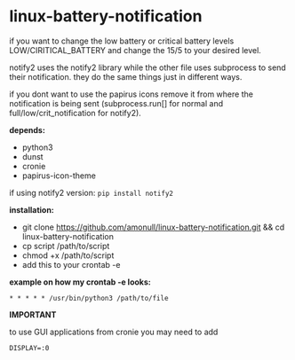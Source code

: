 # linux-battery-notification
if you want to change the low battery or critical battery levels LOW/CIRITICAL_BATTERY and change the 15/5 to your desired level. 

notify2 uses the notify2 library while the other file uses subprocess to send their notification. they do the same things just in different ways.

if you dont want to use the papirus icons remove it from where the notification is being sent (subprocess.run[] for normal and full/low/crit_notification for notify2).

**depends:**
- python3
- dunst
- cronie
- papirus-icon-theme

if using notify2 version:
```pip install notify2```

**installation:**
- git clone https://github.com/amonull/linux-battery-notification.git && cd linux-battery-notification
- cp script /path/to/script
- chmod +x /path/to/script
- add this to your crontab -e 

**example on how my crontab -e looks:**

```* * * * * /usr/bin/python3 /path/to/file```


**IMPORTANT**

to use GUI applications from cronie you may need to add

```DISPLAY=:0```

